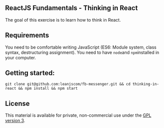 ## ReactJS Fundamentals - Thinking in React

The goal of this exercise is to learn how to think in React.

## Requirements
You need to be comfortable writing JavaScript (ES6: Module system, class syntax, destructuring assignment).
You need to have `node`and `npm`installed in your computer.

## Getting started:

`git clone git@github.com:leanjscom/fb-messenger.git && cd thinking-in-react && npm install && npm start`

## License

This material is available for private, non-commercial use under the [GPL version 3](http://www.gnu.org/licenses/gpl-3.0-standalone.html).

